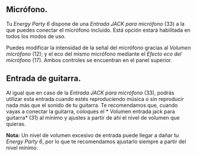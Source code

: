 ## Micrófono.

Tu *Energy Party 6* dispone de una *Entrada JACK para micrófono* (33) a la que puedes conectar el micrófono incluido. Está opción estará habilitada en todos los modos de uso. 

Puedes modificar la intensidad de la señal del micrófono gracias al *Volumen micrófono* (12); y el eco del mismo micrófono mediante el *Efecto eco del micrófono* (17). Ambos controles se encuentran en el panel superior.


## Entrada de guitarra.

Al igual que en caso de la *Entrada JACK para micrófono* (33), podrás utilizar esta entrada cuando estés reproduciendo música o sin reproducir nada más que el sonido de tu guitarra. Te recomendamos que, cuando vayas a conectar la guitarra, coloques el * Volumen entrada jack para guitarra* (31) al mínimo  y ajustes a partir de ahí el nivel de volumen que quieras.

**Nota:** Un nivel de volumen excesivo de entrada puede llegar a dañar tu *Energy Party 6*, por lo que te recomendamos ajustarlo siempre a partir del nivel mínimo.
